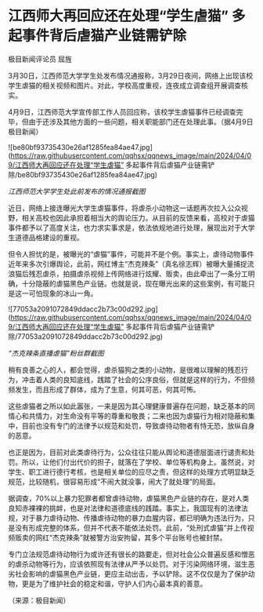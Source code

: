 # 江西师大再回应还在处理“学生虐猫” 多起事件背后虐猫产业链需铲除

极目新闻评论员 屈旌

3月30日，江西师范大学学生处发布情况通报称，3月29日夜间，网络上出现该校学生虐猫的相关视频和图片。对此，学校高度重视，连夜成立调查组开展调查核实。

4月9日，江西师范大学宣传部工作人员回应称，该校学生虐猫事件已经调查完毕，但由于还涉及其他方面的一些问题，相关职能部门还在处理此事。（据4月9日极目新闻）

![be80bf93735430e26af1285fea84ae47.jpg](https://raw.githubusercontent.com/qqhsx/qqnews_image/main/2024/04/09/江西师大再回应还在处理“学生虐猫” 多起事件背后虐猫产业链需铲除/be80bf93735430e26af1285fea84ae47.jpg)

 _江西师范大学学生处此前发布的情况通报截图_

近日，网络上接连曝光大学生虐猫事件，将虐杀小动物这一话题再次拉入公众视野，相关高校也因此承担着相当大的舆论压力。从目前的反馈来看，高校对于虐猫事件都予以了高度关注，也力求实事求是，依法依规地进行处理，展现出对于大学生道德品格建设的重视。

但令人担忧的是，被曝光的“虐猫”事件，可能并不是个例。事实上，虐待动物事件近年来多次引爆舆论，此前，网红博主“杰克辣条”（真名徐志辉）被曝大量捕捉流浪猫后残忍虐杀，拍摄虐杀视频上传网络进行炫耀、贩卖，由此牵出了一条分工明确，十分隐蔽的虐猫黑色产业链。也就是说，现在曝光出来的这些案例，有可能只是这一可怕现象的冰山一角。

![77053a2091072849ddacc2b73c00d292.jpg](https://raw.githubusercontent.com/qqhsx/qqnews_image/main/2024/04/09/江西师大再回应还在处理“学生虐猫” 多起事件背后虐猫产业链需铲除/77053a2091072849ddacc2b73c00d292.jpg)

_“杰克辣条直播虐猫”粉丝群截图_

稍有良善之心的人，都会觉得，虐杀猫狗之类的小动物，是很难以理解的残忍行为，冲击着人类的良知底线，践踏了社会的公序良俗，但就是这样的行为，不但频频发生，而且形成了群体，成为了生意，何其可恶，何其可怖。

这些虐猫者之所以如此嚣张，一来是因为其心理健康普遍存在问题，缺乏基本的同情心和共情力，对生命没有平等的尊重和敬畏；二来也因为虐猫行为相对隐蔽和集中，目前也没有专门的法律予以规范和处罚，导致虐待动物者有恃无恐，放纵自身的恶意。

也正是因为，目前对此类虐待行为，公众往往只能从舆论和道德层面进行谴责和处罚。所以，让他们付出代价的担子，就落在了学校、单位等机构身上。虽然说，对学生、职工进行德行考核，也是相关单位的应尽之责，但这样的处理方式明显缺乏规范，比较随机，很容易形成“不闹大就没事，闹大了就处理”的局面。

据调查，70%以上暴力犯罪者都曾虐待动物，虐猫黑色产业链的存在，是对人类良知赤裸裸的挑衅，也是对法律和道德底线的践踏。事实上，我国现有的法律法规，对于暴力虐待动物、传播虐待动物的暴力血腥内容，都已明确为违法行为，只是没有形成完整的体系，但并不代表不能依法处罚。此前，“处刑式虐猫”并上传视频贩卖的网红“杰克辣条”就被警方治安拘留，其多个平台账号也被封禁。

专门立法规范虐待动物行为或许还有很长的路要走，但对社会公众普遍反感和憎恶的虐杀动物等行为，应该依照现有法律从严予以处罚。对于污染网络环境，滋生恶劣社会影响的虐猫黑色产业链，更应主动出击，予以铲除。这不仅仅是为了保护动物，更是为了维护社会的稳定和谐，守护人们内心最本真的善意。

（来源：极目新闻）

